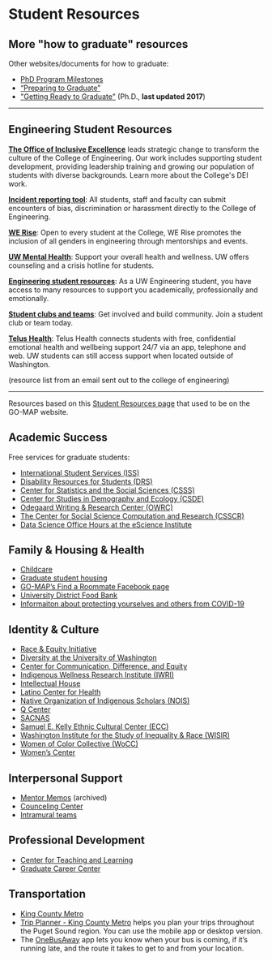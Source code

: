 
# Student Resources

## More "how to graduate" resources
Other websites/documents for how to graduate:
 - [PhD Program Milestones](https://www.ce.washington.edu/current/phd/milestones)
 - [“Preparing to Graduate”](https://grad.uw.edu/for-students-and-post-docs/degree-requirements/preparing-to-graduate/)
 - ["Getting Ready to Graduate"](files/GettingReadyToGraduate.docx) (Ph.D., **last updated 2017**)

---

## Engineering Student Resources

**[The Office of Inclusive Excellence](https://www.engr.washington.edu/about/diversity)** leads strategic change to transform the culture of the College of Engineering. Our work includes supporting student development, providing leadership training and growing our population of students with diverse backgrounds. Learn more about the College's DEI work. 

**[Incident reporting tool](https://www.engr.washington.edu/bias)**: All students, staff and faculty can submit encounters of bias, discrimination or harassment directly to the College of Engineering. 

**[WE Rise](https://www.engr.washington.edu/current/studentprogs/women-engineers-rise)**: Open to every student at the College, WE Rise promotes the inclusion of all genders in engineering through mentorships and events.

**[UW Mental Health](https://wellbeing.uw.edu/topic/mental-health/)**: Support your overall health and wellness. UW offers counseling and a crisis hotline for students.

**[Engineering student resources](https://www.engr.washington.edu/current/student-support-resources)**: As a UW Engineering student, you have access to many resources to support you academically, professionally and emotionally. 

**[Student clubs and teams](https://www.engr.washington.edu/current/studentprogs/orgs)**: Get involved and build community. Join a student club or team today.

**[Telus Health](https://myssp.app/ca/home )**: Telus Health connects students with free, confidential emotional health and wellbeing support 24/7 via an app, telephone and web. UW students can still access support when located outside of Washington. 

(resource list from an email sent out to the college of engineering)

---

Resources based on this [Student Resources page](https://web.archive.org/web/20210730143131/https://grad.uw.edu/equity-inclusion-and-diversity/go-map/student-resources/) that used to be on the GO-MAP website.

## Academic Success

Free services for graduate students:

* [International Student Services (ISS)](https://iss.washington.edu/)
* [Disability Resources for Students (DRS)](https://depts.washington.edu/uwdrs/)
* [Center for Statistics and the Social Sciences (CSSS)](https://csss.uw.edu/consulting)
* [Center for Studies in Demography and Ecology (CSDE)](https://csde.washington.edu/about/)
* [Odegaard Writing & Research Center (OWRC)](https://depts.washington.edu/owrcweb/wordpress/)
* [The Center for Social Science Computation and Research (CSSCR)](https://depts.washington.edu/csscr/)
* [Data Science Office Hours at the eScience Institute](https://escience.washington.edu/using-data-science/office-hours/)

## Family & Housing & Health
* [Childcare](https://hr.uw.edu/worklife/child-care-and-caregiving/)
* [Graduate student housing](https://hfs.uw.edu/Live/Graduates)
* [GO-MAP’s Find a Roommate Facebook page](https://www.facebook.com/groups/433915590526762/)
* [University District Food Bank](https://www.udistrictfoodbank.org/)
* [Informaiton about protecting yourselves and others from COVID-19](https://www.washington.edu/coronavirus/)

## Identity & Culture
* [Race & Equity Initiative](https://www.washington.edu/raceequity/)
* [Diversity at the University of Washington](https://www.washington.edu/diversity/)
* [Center for Communication, Difference, and Equity]()
* [Indigenous Wellness Research Institute (IWRI)](https://iwri.org/)
* [Intellectual House](https://www.washington.edu/omad/intellectual-house/)
* [Latino Center for Health](https://latinocenterforhealth.org/)
* [Native Organization of Indigenous Scholars (NOIS)](https://students.washington.edu/noisrso/about.php)
* [Q Center](https://sites.uw.edu/qcenter/)
* [SACNAS](https://sacnasuwashington.wordpress.com/)
* [Samuel E. Kelly Ethnic Cultural Center (ECC)](https://depts.washington.edu/ecc/)
* [Washington Institute for the Study of Inequality & Race (WISIR)](https://depts.washington.edu/wisir/about/)
* [Women of Color Collective (WoCC)](https://gwss.washington.edu/research/films-and-videos/uw-women-color-collective-film-0)
* [Women’s Center](https://www.washington.edu/womenscenter/)

## Interpersonal Support
* [Mentor Memos](https://web.archive.org/web/20210727094013/https://grad.uw.edu/for-students-and-post-docs/core-programs/mentoring/mentor-memos/) (archived)
* [Counceling Center](https://www.washington.edu/counseling/)
* [Intramural teams](https://www.washington.edu/ima/intramurals/)

## Professional Development
* [Center for Teaching and Learning](https://teaching.washington.edu/)
* [Graduate Career Center](https://careers.uw.edu/graduate-students/)

## Transportation
* [King County Metro](https://kingcounty.gov/en/dept/metro)
* [Trip Planner - King County Metro](https://app.tripplanner.kingcounty.gov/) helps you plan your trips throughout the Puget Sound region.  You can use the mobile app or desktop version.
* The [OneBusAway](https://onebusaway.org/) app lets you know when your bus is coming, if it’s running late, and the route it takes to get to and from your location.

